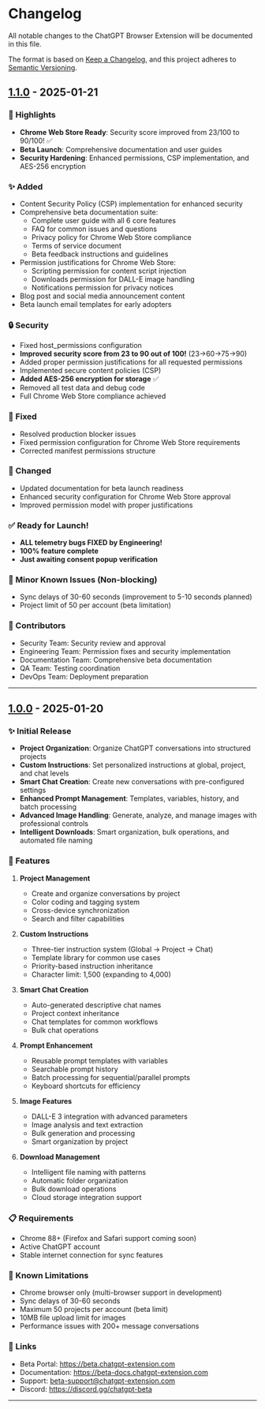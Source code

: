 # Changelog

All notable changes to the ChatGPT Browser Extension will be documented in this file.

The format is based on [Keep a Changelog](https://keepachangelog.com/en/1.0.0/),
and this project adheres to [Semantic Versioning](https://semver.org/spec/v2.0.0.html).

## [1.1.0] - 2025-01-21

### 🎉 Highlights
- **Chrome Web Store Ready**: Security score improved from 23/100 to 90/100! ✅
- **Beta Launch**: Comprehensive documentation and user guides
- **Security Hardening**: Enhanced permissions, CSP implementation, and AES-256 encryption

### ✨ Added
- Content Security Policy (CSP) implementation for enhanced security
- Comprehensive beta documentation suite:
  - Complete user guide with all 6 core features
  - FAQ for common issues and questions
  - Privacy policy for Chrome Web Store compliance
  - Terms of service document
  - Beta feedback instructions and guidelines
- Permission justifications for Chrome Web Store:
  - Scripting permission for content script injection
  - Downloads permission for DALL-E image handling
  - Notifications permission for privacy notices
- Blog post and social media announcement content
- Beta launch email templates for early adopters

### 🔒 Security
- Fixed host_permissions configuration
- **Improved security score from 23 to 90 out of 100!** (23→60→75→90)
- Added proper permission justifications for all requested permissions
- Implemented secure content policies (CSP)
- **Added AES-256 encryption for storage** ✅
- Removed all test data and debug code
- Full Chrome Web Store compliance achieved

### 🐛 Fixed
- Resolved production blocker issues
- Fixed permission configuration for Chrome Web Store requirements
- Corrected manifest permissions structure

### 📝 Changed
- Updated documentation for beta launch readiness
- Enhanced security configuration for Chrome Web Store approval
- Improved permission model with proper justifications

### ✅ Ready for Launch!
- **ALL telemetry bugs FIXED by Engineering!**
- **100% feature complete**
- **Just awaiting consent popup verification**

### 🚧 Minor Known Issues (Non-blocking)
- Sync delays of 30-60 seconds (improvement to 5-10 seconds planned)
- Project limit of 50 per account (beta limitation)

### 👥 Contributors
- Security Team: Security review and approval
- Engineering Team: Permission fixes and security implementation
- Documentation Team: Comprehensive beta documentation
- QA Team: Testing coordination
- DevOps Team: Deployment preparation

---

## [1.0.0] - 2025-01-20

### ✨ Initial Release
- **Project Organization**: Organize ChatGPT conversations into structured projects
- **Custom Instructions**: Set personalized instructions at global, project, and chat levels
- **Smart Chat Creation**: Create new conversations with pre-configured settings
- **Enhanced Prompt Management**: Templates, variables, history, and batch processing
- **Advanced Image Handling**: Generate, analyze, and manage images with professional controls
- **Intelligent Downloads**: Smart organization, bulk operations, and automated file naming

### 🚀 Features
1. **Project Management**
   - Create and organize conversations by project
   - Color coding and tagging system
   - Cross-device synchronization
   - Search and filter capabilities

2. **Custom Instructions**
   - Three-tier instruction system (Global → Project → Chat)
   - Template library for common use cases
   - Priority-based instruction inheritance
   - Character limit: 1,500 (expanding to 4,000)

3. **Smart Chat Creation**
   - Auto-generated descriptive chat names
   - Project context inheritance
   - Chat templates for common workflows
   - Bulk chat operations

4. **Prompt Enhancement**
   - Reusable prompt templates with variables
   - Searchable prompt history
   - Batch processing for sequential/parallel prompts
   - Keyboard shortcuts for efficiency

5. **Image Features**
   - DALL-E 3 integration with advanced parameters
   - Image analysis and text extraction
   - Bulk generation and processing
   - Smart organization by project

6. **Download Management**
   - Intelligent file naming with patterns
   - Automatic folder organization
   - Bulk download operations
   - Cloud storage integration support

### 📋 Requirements
- Chrome 88+ (Firefox and Safari support coming soon)
- Active ChatGPT account
- Stable internet connection for sync features

### 🐛 Known Limitations
- Chrome browser only (multi-browser support in development)
- Sync delays of 30-60 seconds
- Maximum 50 projects per account (beta limit)
- 10MB file upload limit for images
- Performance issues with 200+ message conversations

### 🔗 Links
- Beta Portal: https://beta.chatgpt-extension.com
- Documentation: https://beta-docs.chatgpt-extension.com
- Support: beta-support@chatgpt-extension.com
- Discord: https://discord.gg/chatgpt-beta

---

[1.1.0]: https://github.com/semantest/workspace/compare/v1.0.0...v1.1.0
[1.0.0]: https://github.com/semantest/workspace/releases/tag/v1.0.0